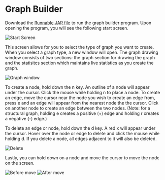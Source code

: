 # Graph Builder

Download the [Runnable JAR file](graph-builder.jar) to run the graph builder program. 
Upon opening the program, you will see the following start screen.

![Start Screen](READEME_images/start.png?raw=true "Start Screen")

This screen allows for you to select the type of graph you want to create. When you select
a graph type, a new window will open. The graph drawing window consists of two sections:
the graph section for drawing the graph and the statisitcs section which maintains live 
statistics as you create the graph.

![Graph window](READEME_images/undirected.png?raw=true "Graph window")

To create a node, hold down the n key. An outline of a node will appear under the cursor.
Click the mouse while holding n to place a node. To create an edge, move the cursor near
the node you wish to create an edge from, press e and an edge will appear from the 
nearest node the the cursor. Click on another node to create an edge between the two nodes.
(Note: for a structural graph, holding e creates a positive (+) edge and holding r creates
a negative (-) edge.)


To delete an edge or node, hold down the d key. A red x will
appear under the cursor. Hover over the node or edge to delete and click the mouse while
holding d. If you delete a node, all edges adjacent to it will also be deleted.

![Delete](READEME_images/delete.png?raw=true "Delete")

Lastly, you can hold down on a node and move the cursor to move the node on the screen.

![Before move](READEME_images/directed.png?raw=true "Before move")
![After move](READEME_images/move_node.png?raw=true "After move")

